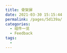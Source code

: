 ```yaml
---
title: 骨架屏
date: 2021-03-30 15:15:44
permalink: /pages/5d139a/
categories:
  - 组件一览
  - Feedback
tags:
  - 
---
```

